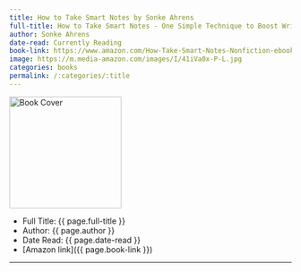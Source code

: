 ```yaml
---
title: How to Take Smart Notes by Sonke Ahrens
full-title: How to Take Smart Notes - One Simple Technique to Boost Writing, Learning and Thinking – for Students, Academics and Nonfiction Book Writers
author: Sonke Ahrens
date-read: Currently Reading
book-link: https://www.amazon.com/How-Take-Smart-Notes-Nonfiction-ebook/dp/B06WVYW33Y
image: https://m.media-amazon.com/images/I/41iVa0x-P-L.jpg
categories: books
permalink: /:categories/:title
---
```


<img src="{{page. image}}" alt="Book Cover" width="200">

- Full Title: {{ page.full-title }}
- Author: {{ page.author }}
- Date Read: {{ page.date-read }}
- [Amazon link]({{ page.book-link }})


---

